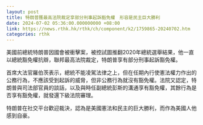 ```yaml
---
layout: post
title: 特朗普獲最高法院裁定享部分刑事起訴豁免權　形容是民主巨大勝利
date: 2024-07-02 05:36:00.000000000 +08:00
link: https://news.rthk.hk/rthk/ch/component/k2/1759865-20240702.htm
categories: rthk
---
```


美國前總統特朗普因國會被衝擊案，被控試圖推翻2020年總統選舉結果，他一直以總統豁免權抗辯，聯邦最高法院裁定，特朗普享有部分刑事起訴豁免權。

首席大法官羅伯茨表示，總統不能凌駕法律之上，但在任期內行使憲法權力作出的公務行為，不應該受到起訴的威脅，但非公務行為就沒有豁免權。法院又認定，特朗普與司法部官員的談話，以及與時任副總統彭斯的溝通享有豁免權，其餘行為是否享有豁免權，就發還下級法院審理。

特朗普在社交平台歡迎裁決，認為是美國憲法和民主的巨大勝利，而作為美國人他感到自豪。
